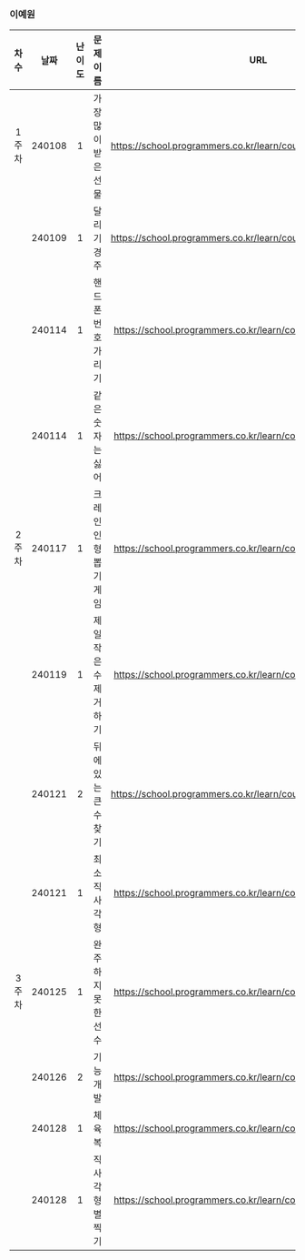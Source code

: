 
### 이예원
|차수|날짜|난이도|문제 이름|URL|비고|
|:----:|:----:|:----:|:----:|:----:|:----:|
|1주차|240108|1|가장 많이 받은 선물|https://school.programmers.co.kr/learn/courses/30/lessons/258712|2024 KAKAO WINTER INTERNSHIP|
||240109|1|달리기 경주|https://school.programmers.co.kr/learn/courses/30/lessons/178871|HashMap|
||240114|1|핸드폰 번호 가리기|https://school.programmers.co.kr/learn/courses/30/lessons/12948||
||240114|1|같은 숫자는 싫어|https://school.programmers.co.kr/learn/courses/30/lessons/12906|Stack,Queue|
|2주차|240117|1|크레인 인형뽑기 게임|https://school.programmers.co.kr/learn/courses/30/lessons/64061|2019 카카오 개발자 겨울 인턴십|
||240119|1|제일 작은 수 제거하기|https://school.programmers.co.kr/learn/courses/30/lessons/12935||
||240121|2|뒤에 있는 큰 수 찾기|https://school.programmers.co.kr/learn/courses/30/lessons/154539||
||240121|1|최소직사각형|https://school.programmers.co.kr/learn/courses/30/lessons/86491|알고리즘 고득점 Kit|
|3주차|240125|1|완주하지 못한 선수|https://school.programmers.co.kr/learn/courses/30/lessons/42576|알고리즘 고득점 Kit|
||240126|2|기능개발|https://school.programmers.co.kr/learn/courses/30/lessons/42586|알고리즘 고득점 Kit|
||240128|1|체육복|https://school.programmers.co.kr/learn/courses/30/lessons/42862|알고리즘 고득점 Kit|
||240128|1|직사각형 별찍기|https://school.programmers.co.kr/learn/courses/30/lessons/12969||
